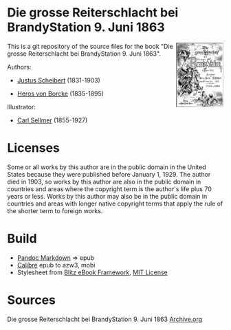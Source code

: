 # Die grosse Reiterschlacht bei BrandyStation 9. Juni 1863

<img align="right" height="150" src="https://github.com/kogo59/Die_grosse_Reiterschlacht_bei_BrandyStation/blob/main/images/cover.jpg">

This is a git repository of the source files for the book "Die grosse Reiterschlacht bei BrandyStation 9. Juni 1863".

Authors:

* [Justus Scheibert](https://de.wikipedia.org/wiki/Justus_Scheibert) (1831-1903)

* [Heros von Borcke](https://de.wikipedia.org/wiki/Heros_von_Borcke) (1835-1895)

Illustrator:

* [Carl Sellmer](https://de.wikipedia.org/wiki/Carl_Sellmer_(Maler)) (1855-1927)


# Licenses
Some or all works by this author are in the public domain in the United States
because they were published before January 1, 1929. The author died in 1903, so
works by this author are also in the public domain in countries and areas where
the copyright term is the author's life plus 70 years or less. Works by this
author may also be in the public domain in countries and areas with longer
native copyright terms that apply the rule of the shorter term to foreign works.

# Build
* [Pandoc Markdown](https://pandoc.org/MANUAL.html#pandocs-markdown) => epub
* [Calibre](https://calibre-ebook.com/) epub to azw3, mobi
* Stylesheet from [Blitz eBook Framework](https://friendsofepub.github.io/Blitz/), [MIT License](https://github.com/FriendsOfEpub/Blitz/blob/master/LICENSE)

# Sources
Die grosse Reiterschlacht bei BrandyStation 9. Juni 1863 [Archive.org](https://archive.org/details/diegrossereiter00schegoog/page/n5/mode/2up)


